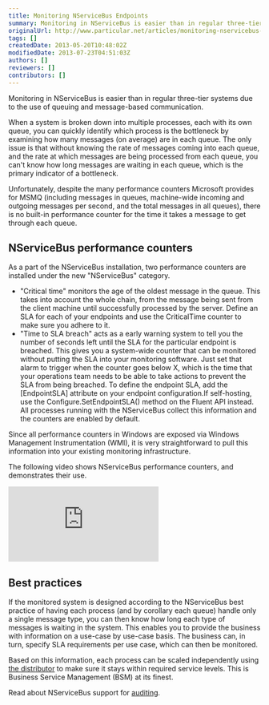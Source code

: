 ```yaml
---
title: Monitoring NServiceBus Endpoints
summary: Monitoring in NServiceBus is easier than in regular three-tier systems due to queuing and message-based communication.
originalUrl: http://www.particular.net/articles/monitoring-nservicebus-endpoints
tags: []
createdDate: 2013-05-20T10:48:02Z
modifiedDate: 2013-07-23T04:51:03Z
authors: []
reviewers: []
contributors: []
---
```


Monitoring in NServiceBus is easier than in regular three-tier systems due to the use of queuing and message-based communication.

When a system is broken down into multiple processes, each with its own queue, you can quickly identify which process is the bottleneck by examining how many messages (on average) are in each queue. The only issue is that without knowing the rate of messages coming into each queue, and the rate at which messages are being processed from each queue, you can't know how long messages are waiting in each queue, which is the primary indicator of a bottleneck.

Unfortunately, despite the many performance counters Microsoft provides for MSMQ (including messages in queues, machine-wide incoming and outgoing messages per second, and the total messages in all queues), there is no built-in performance counter for the time it takes a message to get through each queue.

NServiceBus performance counters
--------------------------------

As a part of the NServiceBus installation, two performance counters are installed under the new "NServiceBus" category.

-   "Critical time" monitors the age of the oldest message in the queue.
    This takes into account the whole chain, from the message being sent
    from the client machine until successfully processed by the server.
    Define an SLA for each of your endpoints and use the CriticalTime
    counter to make sure you adhere to it.
-   "Time to SLA breach" acts as a early warning system to tell you the
    number of seconds left until the SLA for the particular endpoint is
    breached. This gives you a system-wide counter that can be monitored
    without putting the SLA into your monitoring software. Just set that
    alarm to trigger when the counter goes below X, which is the time
    that your operations team needs to be able to take actions to
    prevent the SLA from being breached. To define the endpoint SLA, add
    the [EndpointSLA] attribute on your endpoint configuration.If
    self-hosting, use the Configure.SetEndpointSLA() method on the
    Fluent API instead. All processes running with the NServiceBus
    collect this information and the counters are enabled by default.

Since all performance counters in Windows are exposed via Windows Management Instrumentation (WMI), it is very straightforward to pull this information into your existing monitoring infrastructure.

The following video shows NServiceBus performance counters, and demonstrates their use.

<iframe allowfullscreen frameborder="0" src="http://www.youtube.com/embed/gKLHT7Kj4Rg"></iframe>

Best practices
--------------

If the monitored system is designed according to the NServiceBus best practice of having each process (and by corollary each queue) handle only a single message type, you can then know how long each type of messages is waiting in the system. This enables you to provide the business with information on a use-case by use-case basis. The business can, in turn, specify SLA requirements per use case, which can then be monitored.

Based on this information, each process can be scaled independently using [the distributor](load-balancing-with-the-distributor.md) to make sure it stays within required service levels. This is Business Service Management (BSM) at its finest.

Read about NServiceBus support for
[auditing](auditing-with-nservicebus.md).

